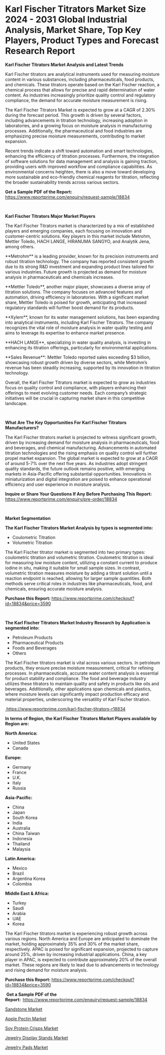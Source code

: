 <p><h1>Karl Fischer Titrators Market Size 2024 - 2031 Global Industrial Analysis, Market Share, Top Key Players, Product Types and Forecast Research Report</h1></p><p><strong>Karl Fischer Titrators Market Analysis and Latest Trends</strong></p>
<p><p>Karl Fischer titrators are analytical instruments used for measuring moisture content in various substances, including pharmaceuticals, food products, and chemicals. These titrators operate based on the Karl Fischer reaction, a chemical process that allows for precise and rapid determination of water content. As industries increasingly prioritize quality control and regulatory compliance, the demand for accurate moisture measurement is rising.</p><p>The Karl Fischer Titrators Market is expected to grow at a CAGR of 2.30% during the forecast period. This growth is driven by several factors, including advancements in titration technology, increasing adoption in laboratories, and a growing focus on moisture analysis in manufacturing processes. Additionally, the pharmaceutical and food industries are emphasizing precise moisture measurements, contributing to market expansion.</p><p>Recent trends indicate a shift toward automation and smart technologies, enhancing the efficiency of titration processes. Furthermore, the integration of software solutions for data management and analysis is gaining traction, providing users with improved workflow and compliance capabilities. As environmental concerns heighten, there is also a move toward developing more sustainable and eco-friendly chemical reagents for titration, reflecting the broader sustainability trends across various sectors.</p></p>
<p><strong>Get a Sample PDF of the Report:&nbsp;</strong> <a href="https://www.reportprime.com/enquiry/request-sample/18834?utm_campaign=1872&utm_medium=2&utm_source=Github&utm_content=ia&utm_term=25122024&utm_id=karl-fischer-titrators">https://www.reportprime.com/enquiry/request-sample/18834</a></p>
<p>&nbsp;</p>
<p><strong>Karl Fischer Titrators Major Market Players</strong></p>
<p><p>The Karl Fischer Titrators market is characterized by a mix of established players and emerging companies, each focusing on innovation and customer-centric solutions. Key players in this market include Metrohm, Mettler Toledo, HACH LANGE, HIRANUMA SANGYO, and Analytik Jena, among others.</p><p>**Metrohm** is a leading provider, known for its precision instruments and robust titration technology. The company has reported consistent growth due to its strong R&D investment and expanding product lines tailored for various industries. Future growth is projected as demand for moisture analysis in pharmaceuticals and chemicals increases.</p><p>**Mettler Toledo**, another major player, showcases a diverse array of titration solutions. The company focuses on advanced features and automation, driving efficiency in laboratories. With a significant market share, Mettler Toledo is poised for growth, anticipating that increased regulatory standards will further boost demand for its products. </p><p>**Xylem**, known for its water management solutions, has been expanding into analytical instruments, including Karl Fischer Titrators. The company recognizes the vital role of moisture analysis in water quality testing and aims to leverage its expertise to enhance market presence.</p><p>**HACH LANGE**, specializing in water quality analysis, is investing in enhancing its titration offerings, particularly for environmental applications. </p><p>**Sales Revenue**: Mettler Toledo reported sales exceeding $3 billion, showcasing robust growth driven by diverse sectors, while Metrohm’s revenue has been steadily increasing, supported by its innovation in titration technology.</p><p>Overall, the Karl Fischer Titrators market is expected to grow as industries focus on quality control and compliance, with players enhancing their offerings to meet evolving customer needs. Each company’s strategic initiatives will be crucial in capturing market share in this competitive landscape.</p></p>
<p>&nbsp;</p>
<p><strong>What Are The Key Opportunities For Karl Fischer Titrators Manufacturers?</strong></p>
<p><p>The Karl Fischer titrators market is projected to witness significant growth, driven by increasing demand for moisture analysis in pharmaceuticals, food and beverages, and chemical manufacturing. Advancements in automated titration technologies and the rising emphasis on quality control will further propel market expansion. The global market is expected to grow at a CAGR of around 5-7% over the next five years. As industries adopt stringent quality standards, the future outlook remains positive, with emerging markets in Asia-Pacific offering substantial opportunities. Innovations in miniaturization and digital integration are poised to enhance operational efficiency and user experience in moisture analysis.</p></p>
<p><strong>Inquire or Share Your Questions If Any Before Purchasing This Report:</strong> <a href="https://www.reportprime.com/enquiry/pre-order/18834?utm_campaign=1872&utm_medium=2&utm_source=Github&utm_content=ia&utm_term=25122024&utm_id=karl-fischer-titrators">https://www.reportprime.com/enquiry/pre-order/18834</a></p>
<p>&nbsp;</p>
<p><strong>Market Segmentation</strong></p>
<p><strong>The Karl Fischer Titrators Market Analysis by types is segmented into:</strong></p>
<p><ul><li>Coulometric Titration</li><li>Volumetric Titration</li></ul></p>
<p><p>The Karl Fischer titrator market is segmented into two primary types: coulometric titration and volumetric titration. Coulometric titration is ideal for measuring low moisture content, utilizing a constant current to produce iodine in situ, making it suitable for small sample sizes. In contrast, volumetric titration measures moisture by adding a titrant solution until a reaction endpoint is reached, allowing for larger sample quantities. Both methods serve critical roles in industries like pharmaceuticals, food, and chemicals, ensuring accurate moisture analysis.</p></p>
<p><strong>Purchase this Report:&nbsp;</strong><a href="https://www.reportprime.com/checkout?id=18834&price=3590&utm_campaign=1872&utm_medium=2&utm_source=Github&utm_content=ia&utm_term=25122024&utm_id=karl-fischer-titrators">https://www.reportprime.com/checkout?id=18834&price=3590</a></p>
<p>&nbsp;</p>
<p><strong>The Karl Fischer Titrators Market Industry Research by Application is segmented into:</strong></p>
<p><ul><li>Petroleum Products</li><li>Pharmaceutical Products</li><li>Foods and Beverages</li><li>Others</li></ul></p>
<p><p>The Karl Fischer titrators market is vital across various sectors. In petroleum products, they ensure precise moisture measurement, critical for refining processes. In pharmaceuticals, accurate water content analysis is essential for product stability and compliance. The food and beverage industry utilizes these titrators to maintain quality and safety in products like oils and beverages. Additionally, other applications span chemicals and plastics, where moisture levels can significantly impact production efficacy and material properties, underscoring the versatility of Karl Fischer titration.</p></p>
<p><a href="https://www.reportprime.com/karl-fischer-titrators-r18834?utm_campaign=1872&utm_medium=2&utm_source=Github&utm_content=ia&utm_term=25122024&utm_id=karl-fischer-titrators">&nbsp;https://www.reportprime.com/karl-fischer-titrators-r18834</a></p>
<p><strong>In terms of Region, the Karl Fischer Titrators Market Players available by Region are:</strong></p>
<p>
    <p> <strong> North America: </strong>
        <ul>
            <li>United States</li>
            <li>Canada</li>
        </ul>
        </p> 
    <p> <strong> Europe: </strong>
        <ul>
            <li>Germany</li>
            <li>France</li>
            <li>U.K.</li>
            <li>Italy</li>
            <li>Russia</li>
        </ul>
        </p> 
    <p> <strong> Asia-Pacific: </strong>
        <ul>
            <li>China</li>
            <li>Japan</li>
            <li>South Korea</li>
            <li>India</li>
            <li>Australia</li>
            <li>China Taiwan</li>
            <li>Indonesia</li>
            <li>Thailand</li>
            <li>Malaysia</li>
        </ul>
        </p> 
    <p> <strong> Latin America: </strong>
        <ul>
            <li>Mexico</li>
            <li>Brazil</li>
            <li>Argentina Korea</li>
            <li>Colombia</li>
        </ul>
        </p> 
    <p> <strong> Middle East & Africa: </strong>
        <ul>
            <li>Turkey</li>
            <li>Saudi</li>
            <li>Arabia</li>
            <li>UAE</li>
            <li>Korea</li>
        </ul>
    </p>
    </p>
<p><p>The Karl Fischer titrators market is experiencing robust growth across various regions. North America and Europe are anticipated to dominate the market, holding approximately 35% and 30% of the market share, respectively. APAC is poised for significant expansion, projected to capture around 25%, driven by increasing industrial applications. China, a key player in APAC, is expected to contribute approximately 20% of the overall market. These regions are likely to lead due to advancements in technology and rising demand for moisture analysis.</p></p>
<p><strong>Purchase this Report: </strong><a href="https://www.reportprime.com/checkout?id=18834&price=3590&utm_campaign=1872&utm_medium=2&utm_source=Github&utm_content=ia&utm_term=25122024&utm_id=karl-fischer-titrators">https://www.reportprime.com/checkout?id=18834&price=3590</a></p>
<p>&nbsp;<strong>Get a Sample PDF of the Report:&nbsp;&nbsp;</strong><a href="https://www.reportprime.com/enquiry/request-sample/18834?utm_campaign=1872&utm_medium=2&utm_source=Github&utm_content=ia&utm_term=25122024&utm_id=karl-fischer-titrators">https://www.reportprime.com/enquiry/request-sample/18834</a></p>
<p><strong></strong></p>
<p><p><a href="https://www.linkedin.com/pulse/p-factrackr-ho6he?utm_campaign=1872&utm_medium=2&utm_source=Github&utm_content=ia&utm_term=25122024&utm_id=karl-fischer-titrators">Sandstone Market</a></p><p><a href="https://www.linkedin.com/pulse/examining-apple-pectin-market-growth-size-trends-using-cagr-umyze?utm_campaign=1872&utm_medium=2&utm_source=Github&utm_content=ia&utm_term=25122024&utm_id=karl-fischer-titrators">Apple Pectin Market</a></p><p><a href="https://www.linkedin.com/pulse/soy-protein-crisps-market-evaluation-trends-size-share-competitive-hotnf?utm_campaign=1872&utm_medium=2&utm_source=Github&utm_content=ia&utm_term=25122024&utm_id=karl-fischer-titrators">Soy Protein Crisps Market</a></p><p><a href="https://www.linkedin.com/pulse/projected-revenue-growth-jewelry-display-stands-market-119-cagr-2hg5c?utm_campaign=1872&utm_medium=2&utm_source=Github&utm_content=ia&utm_term=25122024&utm_id=karl-fischer-titrators">Jewelry Display Stands Market</a></p><p><a href="https://www.linkedin.com/pulse/comprehensive-analysis-jewelry-pads-market-macro-overview-115-h2ptc?utm_campaign=1872&utm_medium=2&utm_source=Github&utm_content=ia&utm_term=25122024&utm_id=karl-fischer-titrators">Jewelry Pads Market</a></p></p>